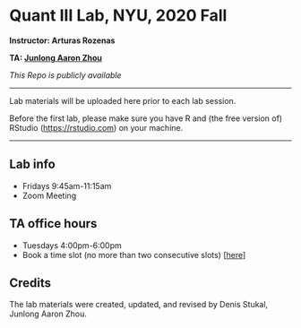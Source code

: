 # Quant III Lab, NYU, 2020 Fall

**Instructor: Arturas Rozenas**

**TA: [Junlong Aaron Zhou](http://www.zhoujunlong.com)**

*This Repo is publicly available*

---

Lab materials will be uploaded here prior to each lab session.


Before the first lab, please make sure you have R and (the free version of) RStudio (https://rstudio.com) on your machine.

---

## Lab info

- Fridays 9:45am-11:15am
- Zoom Meeting


## TA office hours

- Tuesdays 4:00pm-6:00pm
- Book a time slot (no more than two consecutive slots) [[here](https://calendly.com/jlzhou/15min)]

## Credits

The lab materials were created, updated, and revised by Denis Stukal, Junlong Aaron Zhou.

